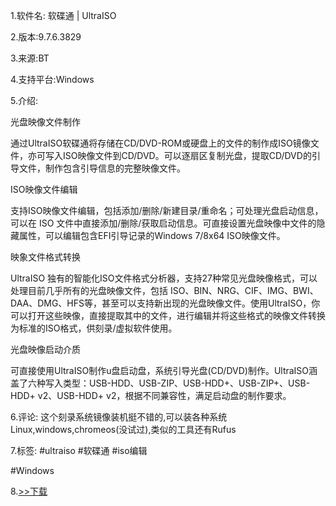 1.软件名: 软碟通 | UltraISO

2.版本:9.7.6.3829

3.来源:BT

4.支持平台:Windows

5.介绍:

光盘映像文件制作

通过UltraISO软碟通将存储在CD/DVD-ROM或硬盘上的文件的制作成ISO镜像文件，亦可写入ISO映像文件到CD/DVD。可以逐扇区复制光盘，提取CD/DVD的引导文件，制作包含引导信息的完整映像文件。

ISO映像文件编辑

支持ISO映像文件编辑，包括添加/删除/新建目录/重命名；可处理光盘启动信息，可以在 ISO 文件中直接添加/删除/获取启动信息。可直接设置光盘映像中文件的隐藏属性，可以编辑包含EFI引导记录的Windows 7/8x64 ISO映像文件。

映象文件格式转换

UltraISO 独有的智能化ISO文件格式分析器，支持27种常见光盘映像格式，可以处理目前几乎所有的光盘映像文件，包括 ISO、BIN、NRG、CIF、IMG、BWI、DAA、DMG、HFS等，甚至可以支持新出现的光盘映像文件。使用UltraISO，你可以打开这些映像，直接提取其中的文件，进行编辑并将这些格式的映像文件转换为标准的ISO格式，供刻录/虚拟软件使用。

光盘映像启动介质

可直接使用UltraISO制作u盘启动盘，系统引导光盘(CD/DVD)制作。UltraISO涵盖了六种写入类型：USB-HDD、USB-ZIP、USB-HDD+、USB-ZIP+、USB-HDD+ v2、USB-HDD+ v2，根据不同兼容性，满足启动盘的制作要求。

6.评论:
这个刻录系统镜像装机挺不错的,可以装各种系统Linux,windows,chromeos(没试过),类似的工具还有Rufus

7.标签:
#ultraiso #软碟通 #iso编辑 

#Windows

8.[>>下载](https://t.me/GoojoeShare/13)